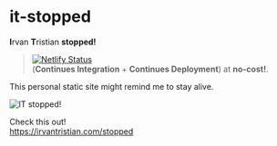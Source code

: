 # it-stopped

**I**rvan **T**ristian **stopped!**
> [![Netlify Status](https://api.netlify.com/api/v1/badges/3a7d4c7f-c029-40c4-a055-562b18dbae7c/deploy-status)](https://app.netlify.com/sites/stopped/deploys)\
(**Continues Integration** + **Continues Deployment**) at **no-cost!**.

This personal static site might remind me to stay alive.

![IT stopped!](https://user-images.githubusercontent.com/29120359/82110347-d0479800-9767-11ea-8473-c2c88f596181.png)

Check this out! \
https://irvantristian.com/stopped
